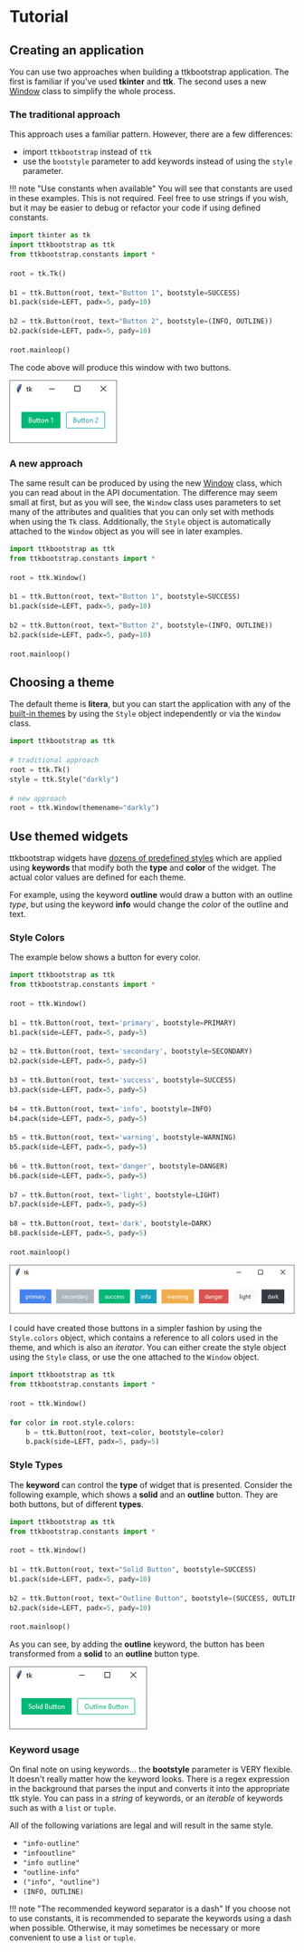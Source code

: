 # Tutorial

## Creating an application

You can use two approaches when building a ttkbootstrap application. The first 
is familiar if you've used **tkinter** and **ttk**. The second uses a new 
[Window](../../api/window) class to simplify the whole process.

### The traditional approach

This approach uses a familiar pattern. However, there are a few differences:

- import `ttkbootstrap` instead of `ttk`
- use the `bootstyle` parameter to add keywords instead of using the `style` parameter.

!!! note "Use constants when available"
    You will see that constants are used in these examples. This is not required.
    Feel free to use strings if you wish, but it may be easier to debug or refactor
    your code if using defined constants.

```python
import tkinter as tk
import ttkbootstrap as ttk
from ttkbootstrap.constants import *

root = tk.Tk()

b1 = ttk.Button(root, text="Button 1", bootstyle=SUCCESS)
b1.pack(side=LEFT, padx=5, pady=10)

b2 = ttk.Button(root, text="Button 2", bootstyle=(INFO, OUTLINE))
b2.pack(side=LEFT, padx=5, pady=10)

root.mainloop()
```

The code above will produce this window with two buttons.

![simple usage window](../assets/tutorial/simple-usage.png)

### A new approach

The same result can be produced by using the new [Window](../../api/window) 
class, which you can read about in the API documentation. The difference may 
seem small at first, but as you will see, the `Window` class uses parameters to 
set many of the attributes and qualities that you can only set with methods
when using the `Tk` class. Additionally, the `Style` object is 
automatically attached to the `Window` object as you will see in later 
examples.

```python
import ttkbootstrap as ttk
from ttkbootstrap.constants import *

root = ttk.Window()

b1 = ttk.Button(root, text="Button 1", bootstyle=SUCCESS)
b1.pack(side=LEFT, padx=5, pady=10)

b2 = ttk.Button(root, text="Button 2", bootstyle=(INFO, OUTLINE))
b2.pack(side=LEFT, padx=5, pady=10)

root.mainloop()
```

## Choosing a theme

The default theme is **litera**, but you can start the application with any of 
the [built-in themes](../themes/index.md) by using the `Style` object 
independently or via the `Window` class.

```python
import ttkbootstrap as ttk

# traditional approach
root = ttk.Tk()
style = ttk.Style("darkly")

# new approach
root = ttk.Window(themename="darkly")
```

## Use themed widgets

ttkbootstrap widgets have [dozens of predefined styles](../styleguide/index.md) 
which are applied using **keywords** that modify both the **type** and **color** 
of the widget. The actual color values are defined for each theme.

For example, using the keyword **outline** would draw a button with an outline 
_type_, but using the keyword **info** would change the _color_ of the outline
and text.

### Style Colors
The example below shows a button for every color.

```python
import ttkbootstrap as ttk
from ttkbootstrap.constants import *

root = ttk.Window()

b1 = ttk.Button(root, text='primary', bootstyle=PRIMARY)
b1.pack(side=LEFT, padx=5, pady=5)

b2 = ttk.Button(root, text='secondary', bootstyle=SECONDARY)
b2.pack(side=LEFT, padx=5, pady=5)

b3 = ttk.Button(root, text='success', bootstyle=SUCCESS)
b3.pack(side=LEFT, padx=5, pady=5)

b4 = ttk.Button(root, text='info', bootstyle=INFO)
b4.pack(side=LEFT, padx=5, pady=5)

b5 = ttk.Button(root, text='warning', bootstyle=WARNING)
b5.pack(side=LEFT, padx=5, pady=5)

b6 = ttk.Button(root, text='danger', bootstyle=DANGER)
b6.pack(side=LEFT, padx=5, pady=5)

b7 = ttk.Button(root, text='light', bootstyle=LIGHT)
b7.pack(side=LEFT, padx=5, pady=5)

b8 = ttk.Button(root, text='dark', bootstyle=DARK)
b8.pack(side=LEFT, padx=5, pady=5)

root.mainloop()
```

![button colors](../assets/tutorial/button-colors.png)

I could have created those buttons in a simpler fashion by using the 
`Style.colors` object, which contains a reference to all colors used in the 
theme, and which is also an _iterator_. You can either create the style object
using the `Style` class, or use the one attached to the `Window` object.

```python
import ttkbootstrap as ttk
from ttkbootstrap.constants import *

root = ttk.Window()

for color in root.style.colors:
    b = ttk.Button(root, text=color, bootstyle=color)
    b.pack(side=LEFT, padx=5, pady=5)
```

### Style Types

The **keyword** can control the **type** of widget that is presented. Consider 
the following example, which shows a **solid** and an **outline** button. They
are both buttons, but of different **types**.

```python
import ttkbootstrap as ttk
from ttkbootstrap.constants import *

root = ttk.Window()

b1 = ttk.Button(root, text="Solid Button", bootstyle=SUCCESS)
b1.pack(side=LEFT, padx=5, pady=10)

b2 = ttk.Button(root, text="Outline Button", bootstyle=(SUCCESS, OUTLINE))
b2.pack(side=LEFT, padx=5, pady=10)

root.mainloop()
```
As you can see, by adding the **outline** keyword, the button has been
transformed from a **solid** to an **outline** button type.

![button styles](../assets/tutorial/solid-outline-button-styles.png)

### Keyword usage

On final note on using keywords... the **bootstyle** parameter is VERY flexible. 
It doesn't really matter how the keyword looks. There is a regex expression in 
the background that parses the input and converts it into the appropriate ttk 
style. You can pass in a _string_ of keywords, or an _iterable_ of keywords
such as with a `list` or `tuple`.

All of the following variations are legal and will result in the same style.

* `"info-outline"`
* `"infooutline"`
* `"info outline"`
* `"outline-info"`
* `("info", "outline")`
* `(INFO, OUTLINE)`

!!! note "The recommended keyword separator is a dash"
    If you choose not to use constants, it is recommended to separate the 
    keywords using a dash when possible. Otherwise, it may sometimes be 
    necessary or more convenient to use a `list` or `tuple`.